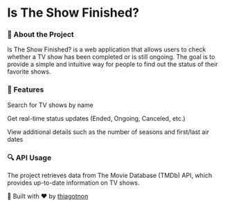 # Is The Show Finished?

### 📌 About the Project

Is The Show Finished? is a web application that allows users to check whether a TV show has been completed or is still ongoing. The goal is to provide a simple and intuitive way for people to find out the status of their favorite shows.

### 🚀 Features

Search for TV shows by name

Get real-time status updates (Ended, Ongoing, Canceled, etc.)

View additional details such as the number of seasons and first/last air dates

### 🔍 API Usage

The project retrieves data from The Movie Database (TMDb) API, which provides up-to-date information on TV shows.

🚀 Built with ❤️ by [thiagotnon](https://github.com/thiagotnon/is-the-show-finished)

